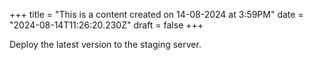 +++
title = "This is a content created on 14-08-2024 at 3:59PM"
date = "2024-08-14T11:26:20.230Z"
draft = false
+++

  Deploy the latest version to the staging server.
        